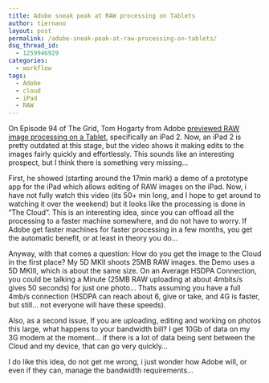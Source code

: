 ```yaml
---
title: Adobe sneak peak at RAW processing on Tablets
author: tiernano
layout: post
permalink: /adobe-sneak-peak-at-raw-processing-on-tablets/
dsq_thread_id:
  - 1259946929
categories:
  - workflow
tags:
  - Adobe
  - cloud
  - iPad
  - RAW
---
```

On Episode 94 of The Grid, Tom Hogarty from Adobe [previewed RAW image processing on a Tablet][1], specifically an iPad 2. Now, an iPad 2 is pretty outdated at this stage, but the video shows it making edits to the images fairly quickly and effortlessly. This sounds like an interesting prospect, but I think there is something very missing&#8230;

First, he showed (starting around the 17min mark) a demo of a prototype app for the iPad which allows editing of RAW images on the iPad. Now, i have not fully watch this video (its 50+ min long, and I hope to get around to watching it over the weekend) but it looks like the processing is done in &#8220;The Cloud&#8221;. This is an interesting idea, since you can offload all the processing to a faster machine somewhere, and do not have to worry. If Adobe get faster machines for faster processing in a few months, you get the automatic benefit, or at least in theory you do&#8230;

Anyway, with that comes a question: How do you get the image to the Cloud in the first place? My 5D MKII shoots 25MB RAW images. the Demo uses a 5D MKIII, which is about the same size. On an Average HSDPA Connection, you could be talking a Minute (25MB RAW uploading at about 4mbits/s gives 50 seconds) for just one photo&#8230; Thats assuming you have a full 4mb/s connection (HSDPA can reach about 6, give or take, and 4G is faster, but still&#8230; not everyone will have these speeds).

Also, as a second issue, If you are uploading, editing and working on photos this large, what happens to your bandwidth bill? I get 10Gb of data on my 3G modem at the moment&#8230; if there is a lot of data being sent between the Cloud and my device, that can go very quickly&#8230;

I do like this idea, do not get me wrong, i just wonder how Adobe will, or even if they can, manage the bandwidth requirements&#8230;

 [1]: http://kelbytv.com/thegrid/2013/05/02/the-grid-episode-94-tom-hogarty-from-adobe/